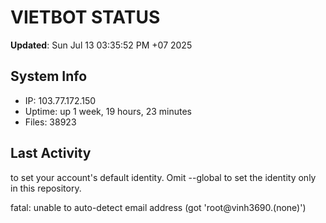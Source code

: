 # VIETBOT STATUS
**Updated**: Sun Jul 13 03:35:52 PM +07 2025

## System Info
- IP: 103.77.172.150
- Uptime: up 1 week, 19 hours, 23 minutes
- Files: 38923

## Last Activity

to set your account's default identity.
Omit --global to set the identity only in this repository.

fatal: unable to auto-detect email address (got 'root@vinh3690.(none)')
